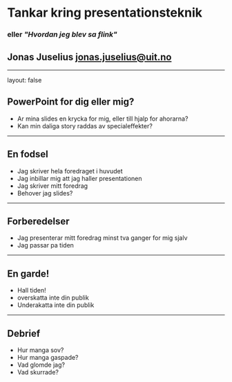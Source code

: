 # Tankar kring presentationsteknik

### eller *"Hvordan jeg blev sa flink"*

## Jonas Juselius  <jonas.juselius@uit.no>

---

layout: false

## PowerPoint for dig eller mig?
* Ar mina slides en krycka for mig, eller till hjalp for ahorarna?
* Kan min daliga story raddas av specialeffekter?

---

## En fodsel
* Jag skriver hela foredraget i huvudet
* Jag inbillar mig att jag haller presentationen
* Jag skriver mitt foredrag
* Behover jag slides?

---

## Forberedelser
* Jag presenterar mitt foredrag minst tva ganger for mig sjalv
* Jag passar pa tiden

---

## En garde!
* Hall tiden!
* overskatta inte din publik
* Underakatta inte din publik

---

## Debrief
* Hur manga sov?
* Hur manga gaspade?
* Vad glomde jag?
* Vad skurrade?


